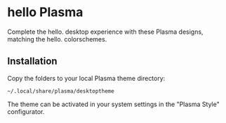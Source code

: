# hello Plasma
Complete the hello. desktop experience with these Plasma designs, matching the hello. colorschemes.

## Installation
Copy the folders to your local Plasma theme directory:

```
~/.local/share/plasma/desktoptheme
```

The theme can be activated in your system settings in the "Plasma Style" configurator.
